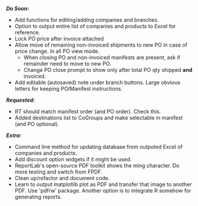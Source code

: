 ***Do Soon:***
- Add functions for editing/adding companies and branches.
- Option to output entire list of companies and products to Excel for reference.
- Lock PO price after invoice attached
- Allow move of remaining non-invoiced shipments to new PO in case of price change. In all PO view mode.
    - When closing PO and non-invoiced manifests are present, ask if remainder need to move to new PO.
    - Change PO close prompt to show only after total PO qty shipped **and** invoiced.
- Add editable (autosaved) note under branch buttons. Large obvious letters for keeping PO/Manifest instructions.

***Requested:***
- RT should match manifest order (and PO order). Check this.
- Added destinations list to CoGroups and make selectable in manifest (and PO optional).

***Extra:***
- Command line method for updating database from outputed Excel of companies and products.
- Add discount option widgets if it might be used.
- ReportLab's open-source PDF toolkit shows the ming character. Do more testing and switch from FPDF.
- Clean up/refactor and document code.
- Learn to output matplotlib plot as PDF and transfer that image to another PDF. Use 'pdfrw' package. Another option is to integrate R somehow for generating reports.
